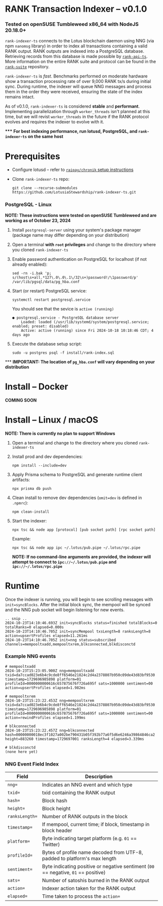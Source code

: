 # RANK Transaction Indexer – v0.1.0

### **Tested on openSUSE Tumbleweed x86_64 with NodeJS 20.18.0+**

`rank-indexer-ts` connects to the Lotus blockchain daemon using NNG (via npm `nanomsg` library) in order to index all transactions containing a valid RANK output. RANK outputs are indexed into a PostgreSQL database. Retrieving records from this database is made possible by [`rank-api-ts`](https://github.com/LotusiaStewardship/rank-api-ts). More information on the entire RANK suite and protocol can be found in the [`rank-suite`](https://github.com/LotusiaStewardship/rank-suite) repository.

`rank-indexer-ts` is *fast*. Benchmarks performed on moderate hardware show a transaction processing rate of over 9,000 RANK tx/s during initial sync. During runtime, the indexer will queue NNG messages and process them in the order they were received, ensuring the state of the index remains intact.

As of v0.1.0, `rank-indexer-ts` is considered **stable** and **performant**. Implementing parallelization through `worker_threads` isn't planned at this time, but we will revist `worker_threads` in the future if the RANK protocol evolves and requires the indexer to evolve with it.

**\*\*\*** **For best indexing performance, run lotusd, PostgreSQL, and `rank-indexer-ts` on the same host**

# Prerequisites

- Configure lotusd – refer to [`raipay/chronik` setup instructions](https://github.com/raipay/chronik#setting-up-ecash-or-lotus-node-for-chronik)
- Clone `rank-indexer-ts` repo:

    ```
    git clone --recurse-submodules https://github.com/LotusiaStewardship/rank-indexer-ts.git
    ```

### PostgreSQL - Linux

**NOTE: These instructions were tested on openSUSE Tumbleweed and are working as of October 23, 2024**

1. Install `postgresql-server` using your system's package manager (package name may differ depending on your distribution)
2. Open a terminal **with `root` privileges** and change to the directory where you cloned `rank-indexer-ts`
3. Enable password authentication on PostgreSQL for localhost (if not already enabled):

    ```
    sed -rn -i.bak 'p; s/(host\s+all.*127\.0\.0\.1\/32\s+)password!/\1password/p' /var/lib/pgsql/data/pg_hba.conf
    ```

4. Start (or restart) PostgreSQL service:

    ```
    systemctl restart postgresql.service
    ```

    You should see that the sevice is `active (running)`

    ```
    ● postgresql.service - PostgreSQL database server
        Loaded: loaded (/usr/lib/systemd/system/postgresql.service; enabled; preset: disabled)
        Active: active (running) since Fri 2024-10-18 10:18:46 CDT; 4 days ago
    ```

5. Execute the database setup script:
    ```
    sudo -u postgres psql -f install/rank-index.sql
    ```

\*\*\* **IMPORTANT: The location of `pg_hba.conf` will vary depending on your distribution**

# Install – Docker

**COMING SOON**

# Install – Linux / macOS

**NOTE: There is currently no plan to support Windows**

1. Open a terminal and change to the directory where you cloned `rank-indexer-ts`
2. Install prod and dev dependencies:

    ```
    npm install --include=dev
    ```

3. Apply Prisma schema to PostgreSQL and generate runtime client artifacts:

    ```
    npx prisma db push
    ```

4. Clean install to remove dev dependencies (`omit=dev` is defined in `.npmrc`):

    ```
    npm clean-install
    ```

4. Start the indexer:

    ```
    npx tsc && node app [protocol] [pub socket path] [rpc socket path]
    ```

    Example:

    ```
    npx tsc && node app ipc ~/.lotus/pub.pipe ~/.lotus/rpc.pipe
    ```

    **NOTE: If no command-line arguments are provided, the indexer will attempt to connect to `ipc://~/.lotus/pub.pipe` and `ipc://~/.lotus/rpc.pipe`**


# Runtime

Once the indexer is running, you will begin to see scrolling messages with `init=syncBlocks`. After the initial block sync, the mempool will be synced and the NNG pub socket will begin listening for new events.

```
.. snip ..
2024-10-23T14:10:46.693Z init=syncBlocks status=finished totalBlocks=0 totalRanks=0 elapsed=0.000s
2024-10-23T14:10:46.705Z init=syncMempool txsLength=8 ranksLength=8 action=upsertProfiles elapsed=11.261ms
2024-10-23T14:10:46.705Z init=nng status=subscribed channels=mempooltxadd,mempooltxrem,blkconnected,blkdisconctd
```

### Example NNG events

```
# mempooltxadd
2024-10-23T15:23:05.900Z nng=mempooltxadd txid=da7ccad023e6b4c9cde8ff6546e21824c2d4a2378807b950c09de43d83bf9530 timestamp=1729696985898 platform=01 profileId=0000000000616c657875676f726a695f sats=1000000 sentiment=00 action=upsertProfiles elapsed=1.982ms

# mempooltxrem
2024-10-23T15:23:22.453Z nng=mempooltxrem txid=da7ccad023e6b4c9cde8ff6546e21824c2d4a2378807b950c09de43d83bf9530 timestamp=1729696985898 platform=01 profileId=0000000000616c657875676f726a695f sats=1000000 sentiment=00 action=rewindProfiles elapsed=1.199ms

# blkconnected
2024-10-23T15:23:22.457Z nng=blkconnected hash=00000000018ec3f1027a002be790431b05f392b77a6f5d6e6246a39864846ca2 height=883260 timestamp=1729697001 ranksLength=4 elapsed=3.339ms

# blkdisconctd
(none here yet)
```

### NNG Event Field Index

| Field | Description |
|-|-|
| `nng=` | Indicates an NNG event and which type |
| `txid=` | txid containing the RANK output |
| `hash=` | Block hash |
| `height=`| Block height |
| `ranksLength=` | Number of RANK outputs in the block |
| `timestamp=`| If mempool, current time; if block, timestamp in block header |
| `platform=` | Byte indicating target platform (e.g. `01` == Twitter) |
| `profileId=` | Bytes of profile name decoded from UTF-8, padded to platform's max length |
| `sentiment=` | Byte indicating positive or negative sentiment (`00` == negative, `01` == positive)
| `sats=` | Number of satoshis burned in the RANK output |
| `action=` | Indexer action taken for the RANK output |
| `elapsed=` | Time taken to process the `action=` |